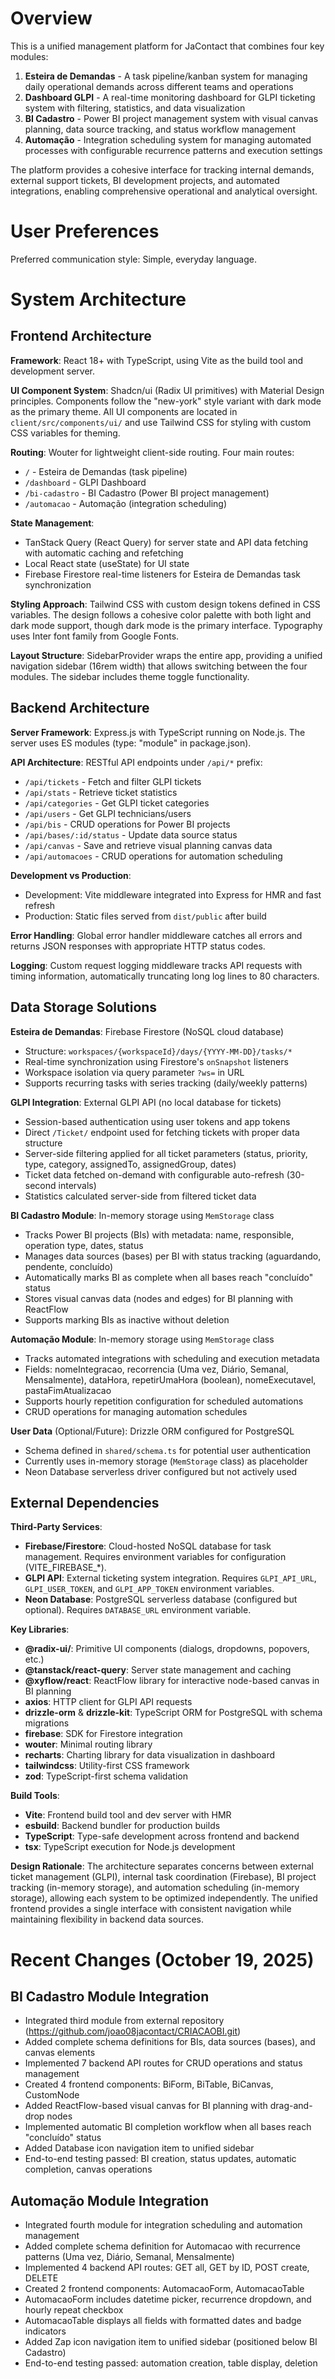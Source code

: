 # Overview

This is a unified management platform for JaContact that combines four key modules:

1. **Esteira de Demandas** - A task pipeline/kanban system for managing daily operational demands across different teams and operations
2. **Dashboard GLPI** - A real-time monitoring dashboard for GLPI ticketing system with filtering, statistics, and data visualization
3. **BI Cadastro** - Power BI project management system with visual canvas planning, data source tracking, and status workflow management
4. **Automação** - Integration scheduling system for managing automated processes with configurable recurrence patterns and execution settings

The platform provides a cohesive interface for tracking internal demands, external support tickets, BI development projects, and automated integrations, enabling comprehensive operational and analytical oversight.

# User Preferences

Preferred communication style: Simple, everyday language.

# System Architecture

## Frontend Architecture

**Framework**: React 18+ with TypeScript, using Vite as the build tool and development server.

**UI Component System**: Shadcn/ui (Radix UI primitives) with Material Design principles. Components follow the "new-york" style variant with dark mode as the primary theme. All UI components are located in `client/src/components/ui/` and use Tailwind CSS for styling with custom CSS variables for theming.

**Routing**: Wouter for lightweight client-side routing. Four main routes:
- `/` - Esteira de Demandas (task pipeline)
- `/dashboard` - GLPI Dashboard
- `/bi-cadastro` - BI Cadastro (Power BI project management)
- `/automacao` - Automação (integration scheduling)

**State Management**: 
- TanStack Query (React Query) for server state and API data fetching with automatic caching and refetching
- Local React state (useState) for UI state
- Firebase Firestore real-time listeners for Esteira de Demandas task synchronization

**Styling Approach**: Tailwind CSS with custom design tokens defined in CSS variables. The design follows a cohesive color palette with both light and dark mode support, though dark mode is the primary interface. Typography uses Inter font family from Google Fonts.

**Layout Structure**: SidebarProvider wraps the entire app, providing a unified navigation sidebar (16rem width) that allows switching between the four modules. The sidebar includes theme toggle functionality.

## Backend Architecture

**Server Framework**: Express.js with TypeScript running on Node.js. The server uses ES modules (type: "module" in package.json).

**API Architecture**: RESTful API endpoints under `/api/*` prefix:
- `/api/tickets` - Fetch and filter GLPI tickets
- `/api/stats` - Retrieve ticket statistics
- `/api/categories` - Get GLPI ticket categories
- `/api/users` - Get GLPI technicians/users
- `/api/bis` - CRUD operations for Power BI projects
- `/api/bases/:id/status` - Update data source status
- `/api/canvas` - Save and retrieve visual planning canvas data
- `/api/automacoes` - CRUD operations for automation scheduling

**Development vs Production**: 
- Development: Vite middleware integrated into Express for HMR and fast refresh
- Production: Static files served from `dist/public` after build

**Error Handling**: Global error handler middleware catches all errors and returns JSON responses with appropriate HTTP status codes.

**Logging**: Custom request logging middleware tracks API requests with timing information, automatically truncating long log lines to 80 characters.

## Data Storage Solutions

**Esteira de Demandas**: Firebase Firestore (NoSQL cloud database)
- Structure: `workspaces/{workspaceId}/days/{YYYY-MM-DD}/tasks/*`
- Real-time synchronization using Firestore's `onSnapshot` listeners
- Workspace isolation via query parameter `?ws=` in URL
- Supports recurring tasks with series tracking (daily/weekly patterns)

**GLPI Integration**: External GLPI API (no local database for tickets)
- Session-based authentication using user tokens and app tokens
- Direct `/Ticket/` endpoint used for fetching tickets with proper data structure
- Server-side filtering applied for all ticket parameters (status, priority, type, category, assignedTo, assignedGroup, dates)
- Ticket data fetched on-demand with configurable auto-refresh (30-second intervals)
- Statistics calculated server-side from filtered ticket data

**BI Cadastro Module**: In-memory storage using `MemStorage` class
- Tracks Power BI projects (BIs) with metadata: name, responsible, operation type, dates, status
- Manages data sources (bases) per BI with status tracking (aguardando, pendente, concluído)
- Automatically marks BI as complete when all bases reach "concluído" status
- Stores visual canvas data (nodes and edges) for BI planning with ReactFlow
- Supports marking BIs as inactive without deletion

**Automação Module**: In-memory storage using `MemStorage` class
- Tracks automated integrations with scheduling and execution metadata
- Fields: nomeIntegracao, recorrencia (Uma vez, Diário, Semanal, Mensalmente), dataHora, repetirUmaHora (boolean), nomeExecutavel, pastaFimAtualizacao
- Supports hourly repetition configuration for scheduled automations
- CRUD operations for managing automation schedules

**User Data** (Optional/Future): Drizzle ORM configured for PostgreSQL
- Schema defined in `shared/schema.ts` for potential user authentication
- Currently uses in-memory storage (`MemStorage` class) as placeholder
- Neon Database serverless driver configured but not actively used

## External Dependencies

**Third-Party Services**:
- **Firebase/Firestore**: Cloud-hosted NoSQL database for task management. Requires environment variables for configuration (VITE_FIREBASE_*).
- **GLPI API**: External ticketing system integration. Requires `GLPI_API_URL`, `GLPI_USER_TOKEN`, and `GLPI_APP_TOKEN` environment variables.
- **Neon Database**: PostgreSQL serverless database (configured but optional). Requires `DATABASE_URL` environment variable.

**Key Libraries**:
- **@radix-ui/**: Primitive UI components (dialogs, dropdowns, popovers, etc.)
- **@tanstack/react-query**: Server state management and caching
- **@xyflow/react**: ReactFlow library for interactive node-based canvas in BI planning
- **axios**: HTTP client for GLPI API requests
- **drizzle-orm** & **drizzle-kit**: TypeScript ORM for PostgreSQL with schema migrations
- **firebase**: SDK for Firestore integration
- **wouter**: Minimal routing library
- **recharts**: Charting library for data visualization in dashboard
- **tailwindcss**: Utility-first CSS framework
- **zod**: TypeScript-first schema validation

**Build Tools**:
- **Vite**: Frontend build tool and dev server with HMR
- **esbuild**: Backend bundler for production builds
- **TypeScript**: Type-safe development across frontend and backend
- **tsx**: TypeScript execution for Node.js development

**Design Rationale**: The architecture separates concerns between external ticket management (GLPI), internal task coordination (Firebase), BI project tracking (in-memory storage), and automation scheduling (in-memory storage), allowing each system to be optimized independently. The unified frontend provides a single interface with consistent navigation while maintaining flexibility in backend data sources.

# Recent Changes (October 19, 2025)

## BI Cadastro Module Integration
- Integrated third module from external repository (https://github.com/joao08jacontact/CRIACAOBI.git)
- Added complete schema definitions for BIs, data sources (bases), and canvas elements
- Implemented 7 backend API routes for CRUD operations and status management
- Created 4 frontend components: BiForm, BiTable, BiCanvas, CustomNode
- Added ReactFlow-based visual canvas for BI planning with drag-and-drop nodes
- Implemented automatic BI completion workflow when all bases reach "concluído" status
- Added Database icon navigation item to unified sidebar
- End-to-end testing passed: BI creation, status updates, automatic completion, canvas operations

## Automação Module Integration
- Integrated fourth module for integration scheduling and automation management
- Added complete schema definition for Automacao with recurrence patterns (Uma vez, Diário, Semanal, Mensalmente)
- Implemented 4 backend API routes: GET all, GET by ID, POST create, DELETE
- Created 2 frontend components: AutomacaoForm, AutomacaoTable
- AutomacaoForm includes datetime picker, recurrence dropdown, and hourly repeat checkbox
- AutomacaoTable displays all fields with formatted dates and badge indicators
- Added Zap icon navigation item to unified sidebar (positioned below BI Cadastro)
- End-to-end testing passed: automation creation, table display, deletion
